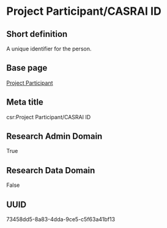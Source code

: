 # Project Participant/CASRAI ID
## Short definition
A unique identifier for the person.
## Base page
[Project Participant](https://github.com/EuroCRIS/CASRAI-Dictionairies/blob/main/Objects/Project%20Participant.md)
## Meta title
csr:Project Participant/CASRAI ID
## Research Admin Domain
True
## Research Data Domain
False
## UUID
73458dd5-8a83-4dda-9ce5-c5f63a41bf13
